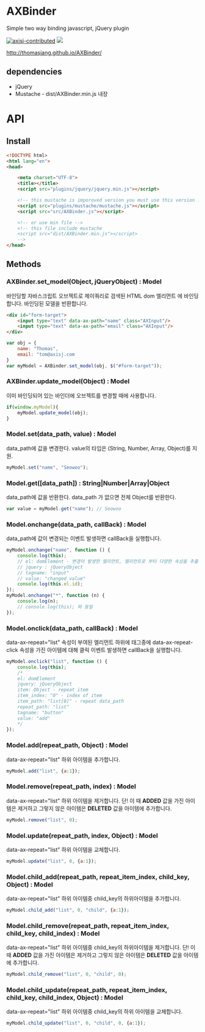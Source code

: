 # AXBinder

Simple two way binding javascript, jQuery plugin

[![axisj-contributed](https://img.shields.io/badge/AXISJ.com-OpensourceJavascriptUILibrary-green.svg)](https://github.com/axisj) ![](https://img.shields.io/badge/Seowoo-Mondo&Thomas-red.svg)

http://thomasjang.github.io/AXBinder/


## dependencies
- jQuery
- Mustache - dist/AXBinder.min.js 내장

# API

## Install
```html
<!DOCTYPE html>
<html lang="en">
<head>

	<meta charset="UTF-8">
	<title></title>
	<script src="plugins/jquery/jquery.min.js"></script>

    <!-- this mustache is imporoved version you must use this version ! -->
	<script src="plugins/mustache/mustache.js"></script>
	<script src="src/AXBinder.js"></script>

	<!-- or use min file -->
	<!-- this file include mustache
    <script src="dist/AXBinder.min.js"></script>
	-->
</head>
```

## Methods

### AXBinder.set_model(Object, jQueryObject) : Model
바인딩할 자바스크립트 오브젝트로
제이쿼리로 검색된 HTML dom 엘리먼트 에 바인딩합니다.
바인딩된 모델을 반환합니다.

```html
<div id="form-target">
	<input type="text" data-ax-path="name" class="AXInput"/>
	<input type="text" data-ax-path="email" class="AXInput"/>
</div>
```

```js
var obj = {
	name: "Thomas",
	email: "tom@axisj.com
}
var myModel = AXBinder.set_model(obj, $("#form-target"));
```

### AXBinder.update_model(Object) : Model
이미 바인딩되어 있는 바인더에 오브젝트를 변경할 때에 사용합니다.
```js
if(window.myModel){
	myModel.update_model(obj);
}
```

### Model.set(data_path, value) : Model
data_path에 값을 변경한다. value의 타입은 (String, Number, Array, Object)를 지원.

```js
myModel.set("name", "Seowoo");
```

### Model.get([data_path]) : String|Number|Array|Object
data_path에 값을 반환한다. data_path 가 없으면 전체 Object를 반환한다.

```js
var value = myModel.get("name"); // Seowoo
```

### Model.onchange(data_path, callBack) : Model
data_path에 값이 변경되는 이벤트 발생하면 callBack을 실행합니다.

```js
myModel.onchange("name", function () {
    console.log(this);
    // el: domElement - 변경이 발생한 엘리먼트, 엘리먼트로 부터 다양한 속성을 추출할 수 있다.
    // jquery : jQueryObject
    // tagname: "input"
    // value: "changed value"
    console.log(this.el.id);
});
myModel.onchange("*", function (n) {
    console.log(n);
    // console.log(this); 와 동일
});
```

### Model.onclick(data_path, callBack) : Model
data-ax-repeat="list" 속성이 부여된 엘리먼트 하위에 태그중에 data-ax-repeat-click 속성을 가진 아이템에 대해 클릭 이벤트 발생하면 callBack을 실행합니다.

```js
myModel.onclick("list", function () {
    console.log(this);
    /*
    el: domElement
    jquery: jQueryObject
    item: Object - repeat item
    item_index: "0" - index of item
    item_path: "list[0]" - repeat data_path
    repeat_path: "list"
    tagname: "button"
    value: "add"
    */
});
```


### Model.add(repeat_path, Object) : Model
data-ax-repeat="list" 하위 아이템을 추가합니다.
```js
myModel.add("list", {a:1});
```

### Model.remove(repeat_path, index) : Model
data-ax-repeat="list" 하위 아이템을 제거합니다. 단! 이 때 __ADDED__ 값을 가진 아이템은 제거하고 그렇지 않은 아이템은 __DELETED__ 값을 아이템에 추가합니다.
```js
myModel.remove("list", 0);
```
### Model.update(repeat_path, index, Object) : Model
data-ax-repeat="list" 하위 아이템을 교체합니다.
```js
myModel.update("list", 0, {a:1});
```

### Model.child_add(repeat_path, repeat_item_index, child_key, Object) : Model
data-ax-repeat="list" 하위 아이템중 child_key의 하위아이템을 추가합니다.
```js
myModel.child_add("list", 0, "child", {a:1});
```

### Model.child_remove(repeat_path, repeat_item_index, child_key, child_index) : Model
data-ax-repeat="list" 하위 아이템중 child_key의 하위아이템을 제거합니다. 단! 이 때 __ADDED__ 값을 가진 아이템은 제거하고 그렇지 않은 아이템은 __DELETED__ 값을 아이템에 추가합니다.
```js
myModel.child_remove("list", 0, "child", 0);
```
### Model.child_update(repeat_path, repeat_item_index, child_key, child_index, Object) : Model
data-ax-repeat="list" 하위 아이템중 child_key의 하위 아이템을 교체합니다.
```js
myModel.child_update("list", 0, "child", 0, {a:1});
```



